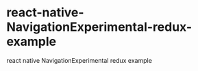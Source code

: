 # react-native-NavigationExperimental-redux-example
react native NavigationExperimental redux example
